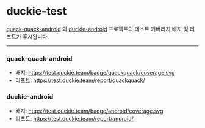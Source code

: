 # duckie-test

[quack-quack-android](https://github.com/duckie-team/quack-quack-android) 와 [duckie-android](https://github.com/duckie-team/duckie-android/) 프로젝트의 테스트 커버리지 배지 및 리포트가 푸시됩니다.

---

### quack-quack-android

- 배지: https://test.duckie.team/badge/quackquack/coverage.svg
- 리포트: https://test.duckie.team/report/quackquack/

### duckie-android

- 배지: https://test.duckie.team/badge/android/coverage.svg
- 리포트: https://test.duckie.team/report/android/
